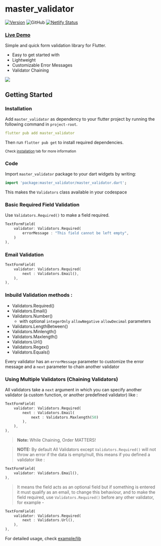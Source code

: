 # master_validator

[![Version](https://img.shields.io/pub/v/master_validator.svg)](https://pub.dev/packages/master_validator)
![GitHub](https://img.shields.io/github/license/siddastic/master_validator)
[![Netlify Status](https://api.netlify.com/api/v1/badges/ac15884c-8c64-43b7-b82c-4637db9498c2/deploy-status)](https://app.netlify.com/sites/master-validator/deploys)

### [Live Demo](https://master-validator.netlify.app/)

Simple and quick form validation library for Flutter.

* Easy to get started with
* Lightweight
* Customizable Error Messages
* Validator Chaining


![](https://i.ibb.co/Lzx2VSY/example.gif)

## Getting Started

### Installation

Add `master_validator` as dependency to your flutter project by running the following command in `project-root`.

```yaml
flutter pub add master_validator
```

Then run `flutter pub get` to install required dependencies.

<small>Check [installation](https://pub.dev/packages/master_validator#-installing-tab-) tab for more information</small>


### Code

Import `master_validator` package to your dart widgets by writing:

```dart
import 'package:master_validator/master_validator.dart';
```

This makes the `Validators` class available in your codespace


### Basic Required Field Validation

Use `Validators.Required()` to make a field required.

```dart
TextFormField(
    validator: Validators.Required(
        errorMessage : "This field cannot be left empty",
    )
),
```

### Email Validation
```dart
TextFormField(
    validator: Validators.Required(
        next : Validators.Email(),
    ),
),
```

### Inbuild Validation methods :

- Validators.Required()
- Validators.Email()
- Validators.Number()
   - with optional `integerOnly` `allowNegative` `allowDecimal` parameters
- Validators.LengthBetween()
- Validators.Minlength()
- Validators.Maxlength()
- Validators.Url()
- Validators.Regex()
- Validators.Equals()

Every validator has an `errorMessage` parameter to customize the error message and a `next` parameter to chain another validator

### Using Multiple Validators (Chaining Validators)

All validators take a `next` argument in which you can specify another validator (a custom function, or another predefined validator) like :

```dart
TextFormField(
    validator: Validators.Required(
        next : Validators.Email(
            next : Validators.Maxlength(50)
        ),
    ),
),
```

> **Note:** While Chaining, Order MATTERS!


> **NOTE:**  By default All Validators except `Validators.Required()` will not throw an error if the data is empty/null, this means if you defined a validator like :

```dart
TextFormField(
    validator: Validators.Email(),
),
```
> It means the field acts as an optional field but if something is entered it must qualify as an email, to change this behaviour, and to make the field required, use `Validators.Required()` before any other validator, for example -

```dart
TextFormField(
    validator: Validators.Required(
        next : Validators.Url(),
    ),
),
```


For detailed usage, check [example/lib](https://pub.dev/packages/master_validator/example)